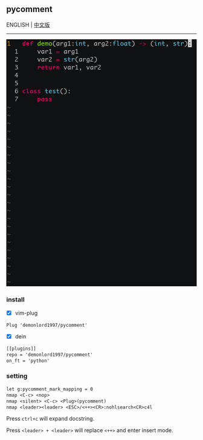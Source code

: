 ## pycomment
ENGLISH | [中文版](./README_cn.md)

---

![pycomment](./screenshut/pycomment.gif)

### install

- [x] vim-plug
```vim
Plug 'demonlord1997/pycomment'
```
- [x] dein
```vim
[[plugins]]
repo = 'demonlord1997/pycomment'
on_ft = 'python'
```
### setting
```vim
let g:pycomment_mark_mapping = 0
nmap <C-c> <nop>
nmap <silent> <C-c> <Plug>(pycomment)
nmap <leader><leader> <ESC>/<++><CR>:nohlsearch<CR>c4l
```
Press `ctrl+c` will expand docstring.

Press `<leader> + <leader>` will replace `<++>` and enter insert mode.
